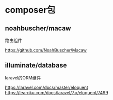 # composer包

## noahbuscher/macaw

路由组件

https://github.com/NoahBuscher/Macaw

## illuminate/database

laravel的ORM组件

https://laravel.com/docs/master/eloquent
https://learnku.com/docs/laravel/7.x/eloquent/7499